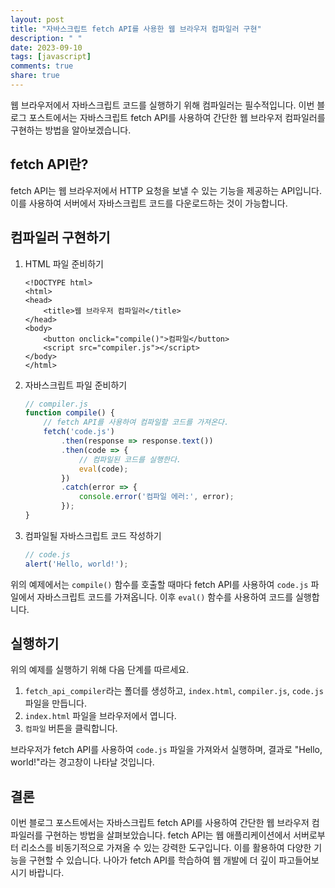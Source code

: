 ```yaml
---
layout: post
title: "자바스크립트 fetch API를 사용한 웹 브라우저 컴파일러 구현"
description: " "
date: 2023-09-10
tags: [javascript]
comments: true
share: true
---
```


웹 브라우저에서 자바스크립트 코드를 실행하기 위해 컴파일러는 필수적입니다. 이번 블로그 포스트에서는 자바스크립트 fetch API를 사용하여 간단한 웹 브라우저 컴파일러를 구현하는 방법을 알아보겠습니다.

## fetch API란?

fetch API는 웹 브라우저에서 HTTP 요청을 보낼 수 있는 기능을 제공하는 API입니다. 이를 사용하여 서버에서 자바스크립트 코드를 다운로드하는 것이 가능합니다.

## 컴파일러 구현하기

1. HTML 파일 준비하기

   ```
   <!DOCTYPE html>
   <html>
   <head>
       <title>웹 브라우저 컴파일러</title>
   </head>
   <body>
       <button onclick="compile()">컴파일</button>
       <script src="compiler.js"></script>
   </body>
   </html>
   ```

2. 자바스크립트 파일 준비하기

   ```javascript
   // compiler.js
   function compile() {
       // fetch API를 사용하여 컴파일할 코드를 가져온다.
       fetch('code.js')
           .then(response => response.text())
           .then(code => {
               // 컴파일된 코드를 실행한다.
               eval(code);
           })
           .catch(error => {
               console.error('컴파일 에러:', error);
           });
   }
   ```

3. 컴파일될 자바스크립트 코드 작성하기

   ```javascript
   // code.js
   alert('Hello, world!');
   ```

위의 예제에서는 `compile()` 함수를 호출할 때마다 fetch API를 사용하여 `code.js` 파일에서 자바스크립트 코드를 가져옵니다. 이후 `eval()` 함수를 사용하여 코드를 실행합니다.

## 실행하기

위의 예제를 실행하기 위해 다음 단계를 따르세요.

1. `fetch_api_compiler`라는 폴더를 생성하고, `index.html`, `compiler.js`, `code.js` 파일을 만듭니다.
2. `index.html` 파일을 브라우저에서 엽니다.
3. `컴파일` 버튼을 클릭합니다.

브라우저가 fetch API를 사용하여 `code.js` 파일을 가져와서 실행하며, 결과로 "Hello, world!"라는 경고창이 나타날 것입니다.

## 결론

이번 블로그 포스트에서는 자바스크립트 fetch API를 사용하여 간단한 웹 브라우저 컴파일러를 구현하는 방법을 살펴보았습니다. fetch API는 웹 애플리케이션에서 서버로부터 리소스를 비동기적으로 가져올 수 있는 강력한 도구입니다. 이를 활용하여 다양한 기능을 구현할 수 있습니다. 나아가 fetch API를 학습하여 웹 개발에 더 깊이 파고들어보시기 바랍니다.